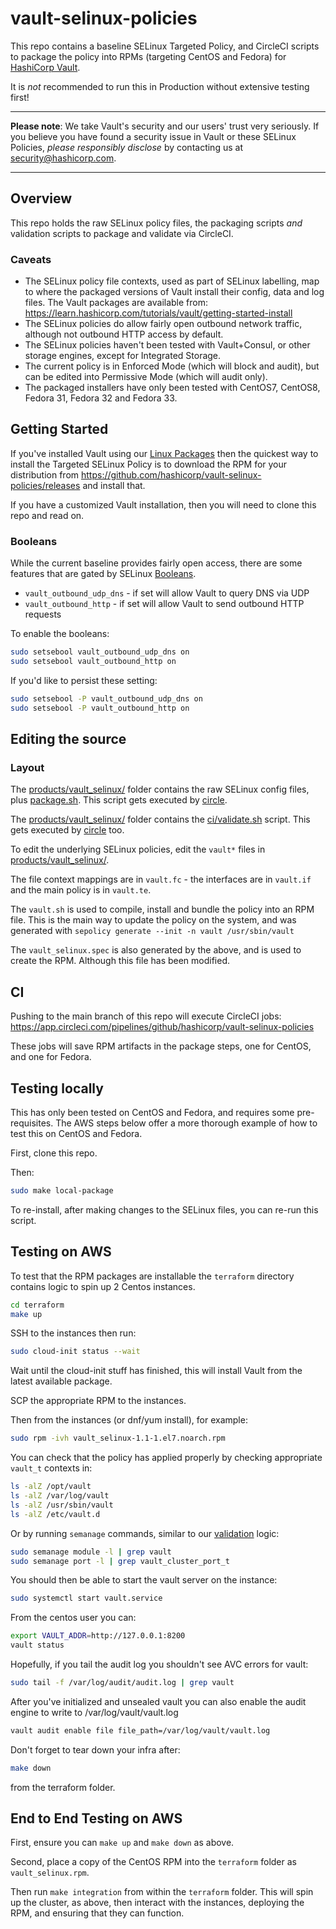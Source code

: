# vault-selinux-policies

This repo contains a baseline SELinux Targeted Policy, and CircleCI scripts to package the policy into RPMs (targeting CentOS and Fedora) for [HashiCorp Vault](https://www.vaultproject.io).

It is _not_ recommended to run this in Production without extensive testing first!

-----

**Please note**: We take Vault's security and our users' trust very seriously. If you believe you have found a security issue in Vault or these SELinux Policies, _please responsibly disclose_ by contacting us at [security@hashicorp.com](mailto:security@hashicorp.com).

-----

## Overview

This repo holds the raw SELinux policy files, the packaging scripts _and_ validation scripts to package and validate via CircleCI.

### Caveats

* The SELinux policy file contexts, used as part of SELinux labelling, map to where the packaged versions of Vault install their config, data and log files. The Vault packages are available from: https://learn.hashicorp.com/tutorials/vault/getting-started-install
* The SELinux policies do allow fairly open outbound network traffic, although not outbound HTTP access by default.
* The SELinux policies haven't been tested with Vault+Consul, or other storage engines, except for Integrated Storage.
* The current policy is in Enforced Mode (which will block and audit), but can be edited into Permissive Mode (which will audit only).
* The packaged installers have only been tested with CentOS7, CentOS8, Fedora 31, Fedora 32 and Fedora 33.

## Getting Started

If you've installed Vault using our [Linux Packages](https://learn.hashicorp.com/tutorials/vault/getting-started-install) then the quickest way to install the Targeted SELinux Policy is to download the RPM for your distribution from https://github.com/hashicorp/vault-selinux-policies/releases and install that.

If you have a customized Vault installation, then you will need to clone this repo and read on.

### Booleans

While the current baseline provides fairly open access, there are some features that are gated by SELinux [Booleans](https://wiki.gentoo.org/wiki/SELinux/Tutorials/Using_SELinux_booleans).

* `vault_outbound_udp_dns` - if set will allow Vault to query DNS via UDP
* `vault_outbound_http` - if set will allow Vault to send outbound HTTP requests

To enable the booleans:

```sh
sudo setsebool vault_outbound_udp_dns on
sudo setsebool vault_outbound_http on
```

If you'd like to persist these setting:

```sh
sudo setsebool -P vault_outbound_udp_dns on
sudo setsebool -P vault_outbound_http on
```

## Editing the source

### Layout

The [products/vault_selinux/](products/vault_selinux/) folder contains the raw SELinux config files, plus [package.sh](products/vault_selinux/package.sh). This script gets executed by [circle](.circleci/config.yml).

The [products/vault_selinux/](products/vault_selinux/) folder contains the [ci/validate.sh](products/vault_selinux/ci/validate.sh) script. This gets executed by [circle](.circleci/config.yml) too.

To edit the underlying SELinux policies, edit the `vault*` files in [products/vault_selinux/](products/vault_selinux/).

The file context mappings are in `vault.fc` - the interfaces are in `vault.if` and the main policy is in `vault.te`.

The `vault.sh` is used to compile, install and bundle the policy into an RPM file. This is the main way to update the policy on the system, and was generated with `sepolicy generate --init -n vault /usr/sbin/vault`

The `vault_selinux.spec` is also generated by the above, and is used to create the RPM. Although this file has been modified.

## CI

Pushing to the main branch of this repo will execute CircleCI jobs: https://app.circleci.com/pipelines/github/hashicorp/vault-selinux-policies

These jobs will save RPM artifacts in the package steps, one for CentOS, and one for Fedora.

## Testing locally

This has only been tested on CentOS and Fedora, and requires some pre-requisites. The AWS steps below offer a more thorough example of how to test this on CentOS and Fedora.

First, clone this repo.

Then:

```sh
sudo make local-package
```

To re-install, after making changes to the SELinux files, you can re-run this script.

## Testing on AWS

To test that the RPM packages are installable the `terraform` directory contains logic to spin up 2 Centos instances.

```sh
cd terraform
make up
```

SSH to the instances then run:

```sh
sudo cloud-init status --wait
```

Wait until the cloud-init stuff has finished, this will install Vault from the latest available package.

SCP the appropriate RPM to the instances.

Then from the instances (or dnf/yum install), for example:

```sh
sudo rpm -ivh vault_selinux-1.1-1.el7.noarch.rpm
```

You can check that the policy has applied properly by checking appropriate `vault_t` contexts in:

```sh
ls -alZ /opt/vault
ls -alZ /var/log/vault
ls -alZ /usr/sbin/vault
ls -alZ /etc/vault.d
```

Or by running `semanage` commands, similar to our [validation](products/vault_selinux/ci/validate.sh) logic:

```sh
sudo semanage module -l | grep vault
sudo semanage port -l | grep vault_cluster_port_t
```

You should then be able to start the vault server on the instance:

```sh
sudo systemctl start vault.service
```

From the centos user you can:
```sh
export VAULT_ADDR=http://127.0.0.1:8200
vault status
```

Hopefully, if you tail the audit log you shouldn't see AVC errors for vault:

```sh
sudo tail -f /var/log/audit/audit.log | grep vault
```

After you've initialized and unsealed vault you can also enable the audit engine to write to /var/log/vault/vault.log

```sh
vault audit enable file file_path=/var/log/vault/vault.log
```

Don't forget to tear down your infra after:

```sh
make down
```

from the terraform folder.

## End to End Testing on AWS

First, ensure you can `make up` and `make down` as above.

Second, place a copy of the CentOS RPM into the `terraform` folder as `vault_selinux.rpm`.

Then run `make integration` from within the `terraform` folder. This will spin up the cluster, as above, then interact with the instances, deploying the RPM, and ensuring that they can function.
